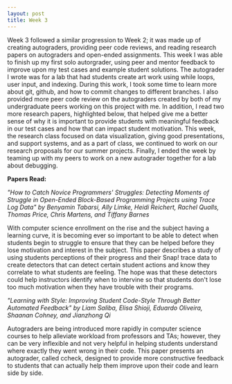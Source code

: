 ```yaml
---
layout: post
title: Week 3
---
```


Week 3 followed a similar progression to Week 2; it was made up of creating autograders, providing peer code reviews, and reading research papers on autograders and open-ended assignments. This week I was able to finish up my first solo autorgrader, using peer and mentor feedback to improve upon my test cases and example student solutions. The autograder I wrote was for a lab that had students create art work using while loops, user input, and indexing. During this work, I took some time to learn more about git, github, and how to commit changes to different branches. I also provided more peer code review on the autograders created by both of my undergraduate peers working on this project with me. In addition, I read two more research papers, highlighted below, that helped give me a better sense of why it is important to provide students with meaningful feedback in our test cases and how that can impact student motivation. This week, the research class focused on data visualization, giving good presentations, and support systems, and as a part of class, we continued to work on our research proposals for our summer projects. Finally, I ended the week by teaming up with my peers to work on a new autograder together for a lab about debugging. 


**Papers Read:**

*"How to Catch Novice Programmers' Struggles: Detecting Moments of Struggle in Open-Ended Block-Based Programming Projects using Trace Log Data" by Benyamin Tabarsi, Ally Limke, Heidi Reichert, Rachel Qualls, Thomas Price, Chris Martens, and Tiffany Barnes*

With computer science enrollment on the rise and the subject having a learning curve, it is becoming ever so important to be able to detect when students begin to struggle to ensure that they can be helped before they lose motivation and interest in the subject. This paper describes a study of using students perceptions of their progress and their Snap! trace data to create detectors that can detect certain student actions and know they correlate to what students are feeling. The hope was that these detectors could help instructors identify when to intervine so that students don't lose too much motivation when they have trouble with their programs.

*"Learning with Style: Improving Student Code-Style Through Better Automated Feedback" by Liam Saliba, Elisa Shioji, Eduardo Oliveira, Shaanan Cohney, and Jianzhong Qi*

Autograders are being introduced more rapidly in computer science courses to help alleviate workload from professors and TAs; however, they can be very inflexible and not very helpful in helping students understand where exactly they went wrong in their code. This paper presents an autograder, called ccheck, designed to provide more constructive feedback to students that can actually help them improve upon their code and learn side by side.
